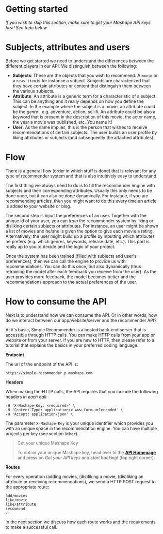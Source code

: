 # Getting started

*If you wish to skip this section, make sure to get your Mashape API keys first! See todo below*

# Subjects, attributes and users

Before we get started we need to understand the differences between the different players in our API. We distinguish between the following:

- **Subjects**: These are the objects that you wish to recommend. A `movie` or a `news item` is for instance a subject. Subjects are characterized that they have certain attributes or content that distinguish them between the various subjects.
- **Attribute**: An attribute is a generic term for a characteristic of a subject. This can be anything and it really depends on how you define the subject. In the example where the subject is a movie, an attribute could be the *genre* , e.g. adventure, action, sci-fi. An attribute could be also a keyword that is present in the description of this movie, the actor name, the year a movie was published, etc. You name it!
- **User**: As the name implies, this is the person that wishes to receive recommendations of certain subjects. The user builds an user profile by liking attributes or subjects (and subsequently the attached attributes).

# Flow

There is a general flow (order in which stuff is done) that is relevant for any type of recommender system and that is also intuitively easy to understand.

The first thing we always need to do is to fill the recommender engine with subjects and their corresponding attributes. Usually this only needs to be done once, but it can also be done dynamically. For instance, if you are recommending articles, then you might want to do this every time an article is added to your website or blog.

The second step is input the preferences of an user. Together with the unique id of your user, you can *train* the recommender system by liking or disliking certain subjects or attributes. For instance, an user might be shown a list of movies and he/she is given the option to give each movie a rating. Alternatively, the user might build up a profile by inputting which attributes he prefers (e.g. which genres, keywords, release date, etc.). This part is really up to you to decide and the logic of your project.

Once the system has been trained (filled with subjects and user's preferences), then we can call the engine to provide us with recommendations. You can do this once, but also dynamically (thus retraining the model after each feedback you receive from the user). As the user provides more feedback, the model becomes better and the recommendations approach to the actual preferences of the user.

# How to consume the API

Next is to understand how we can consume the API. Or in other words, how do we interact between our app/website/server and the recommender API?

At it's basic, Simple Recommender is a hosted back-end server that is accessible through HTTP calls. You can make HTTP calls from your app or website or from your server. If you are new to HTTP, then please refer to a tutorial that explains the basics in your preferred coding language.

**Endpoint**

The url of the endpoint of the API is:

```
https://simple-recommender.p.mashape.com
```

**Headers**

When making the HTTP calls, the API requires that you include the following headers *in each call*:

```
-H 'X-Mashape-Key: <required>' \
-H 'Content-Type: application/x-www-form-urlencoded' \
-H 'Accept: application/json' \
```

The parameter `X-Mashape-Key` is your unique identifier which provides you with an unique space in the recommendation engine. You can have multiple projects per key (see section `Other`).

> <span class="badge badge-positive">Get your unique Mashape Key</span>
>
> To obtain your unique Mashape key, head over to the [**API Homepage**](https://www.google.com) and press on *Get your API keys and start hacking!* (top right corner).

**Routes**

For every operation (adding movies, (dis)liking a movie, (dis)liking an attribute or receiving recommendations), we send a HTTP POST request to the appropriate route:

```
àdd/movies
like/movie
like/attribute
recommend
...
```

In the next section we discuss how each route works and the requirements to make a successful call.
